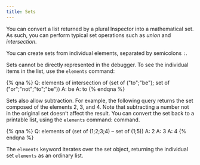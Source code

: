 ```yaml
---
title: Sets
---
```


You can convert a list returned by a plural Inspector into a mathematical set. As
such, you can perform typical set operations such as *union* and *intersection*. 

You can create sets from individual elements, separated by semicolons `:`.

Sets cannot be directly represented in the debugger. To see the individual items in the list, use
the `elements` command:

{% qna %}
Q: elements of intersection of (set of ("to";"be"); set of ("or";"not";"to";"be"))
A: be
A: to
{% endqna %}

Sets also allow subtraction. For example, the following query returns the set composed of the elements 2, 3, and 4. Note that subtracting a
number not in the original set doesn’t affect the result. You can convert the set back to a printable list, using the `elements` command:
 command.

{% qna %}
Q: elements of (set of (1;2;3;4) – set of (1;5))
A: 2
A: 3
A: 4
{% endqna %}

The `elements` keyword iterates over the set object, returning the individual set
`elements` as an ordinary list.


